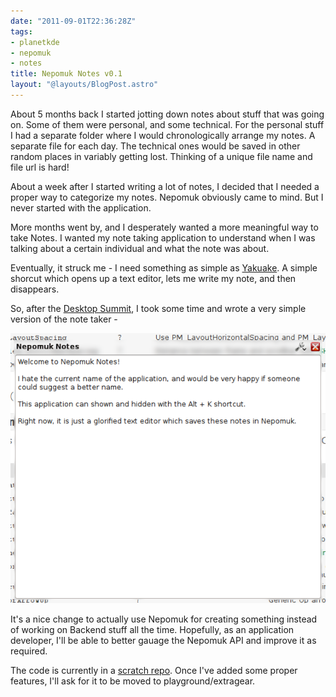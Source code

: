 ```yaml
---
date: "2011-09-01T22:36:28Z"
tags:
- planetkde
- nepomuk
- notes
title: Nepomuk Notes v0.1
layout: "@layouts/BlogPost.astro"
---
```


About 5 months back I started jotting down notes about stuff that was going on. Some of them were personal, and some technical. For the personal stuff I had a separate folder where I would chronologically arrange my notes. A separate file for each day. The technical ones would be saved in other random places in variably getting lost. Thinking of a unique file name and file url is hard!

About a week after I started writing a lot of notes, I decided that I needed a proper way to categorize my notes. Nepomuk obviously came to mind. But I never started with the application.

More months went by, and I desperately wanted a more meaningful way to take Notes. I wanted my note taking application to understand when I was talking about a certain individual and what the note was about.

Eventually, it struck me - I need something as simple as [Yakuake](http://yakuake.kde.org/). A simple shorcut which opens up a text editor, lets me write my note, and then disappears.

So, after the [Desktop Summit](https://desktopsummit.org/), I took some time and wrote a very simple version of the note taker -

![Nepomuk Notes v0.1](/blog/images/2011/09/02/nnotesv0.1.png)

It's a nice change to actually use Nepomuk for creating something instead of working on Backend stuff all the time. Hopefully, as an application developer, I'll be able to better gauage the Nepomuk API and improve it as required.

The code is currently in a [scratch repo](http://quickgit.kde.org/?p=scratch%2Fvhanda%2Fnnotes.git&a=summary). Once I've added some proper features, I'll ask for it to be moved to playground/extragear.
